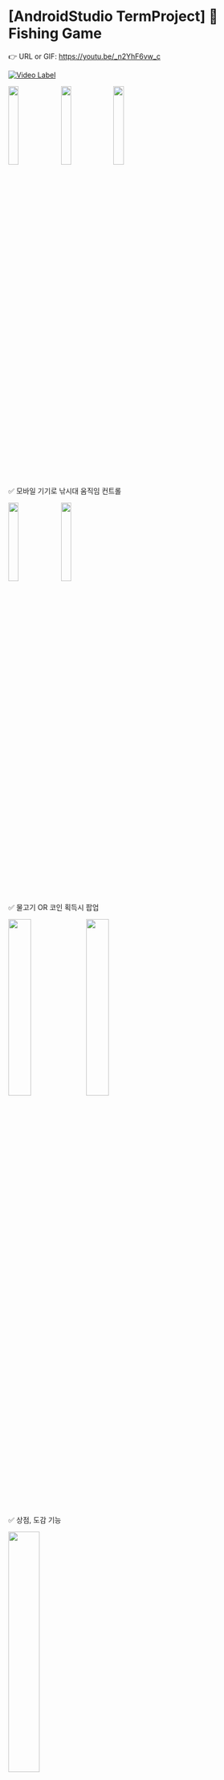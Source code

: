 # [AndroidStudio TermProject] :tropical_fish: Fishing Game

:point_right: URL or GIF: https://youtu.be/_n2YhF6vw_c 

[![Video Label](https://user-images.githubusercontent.com/54823396/79413505-0ec02a80-7fe3-11ea-8c21-80373f75a597.gif)](https://youtu.be/_n2YhF6vw_c?t=0s)

<img src="https://user-images.githubusercontent.com/54823396/83887135-fa96df00-a782-11ea-9645-eb902336dbe6.png" width="20%"> <img src="https://user-images.githubusercontent.com/54823396/83887140-fbc80c00-a782-11ea-9c2b-3b084557a420.png" width="20%"> <img src="https://user-images.githubusercontent.com/54823396/83887145-fd91cf80-a782-11ea-8273-302ecca282df.jpg" width="20%">
 
:white_check_mark: 모바일 기기로 낚시대 움직임 컨트롤

<img src="https://user-images.githubusercontent.com/54823396/83887705-c7a11b00-a783-11ea-89ef-885b77ee0681.png" width="20%"> <img src="https://user-images.githubusercontent.com/54823396/83887458-69743800-a783-11ea-862e-08c0af3f8352.png" width="20%">

:white_check_mark: 물고기 OR 코인 획득시 팝업 

<img src="https://user-images.githubusercontent.com/54823396/83887598-a2aca800-a783-11ea-9e77-853bc2bcad13.jpg" width="30%"> <img src="https://user-images.githubusercontent.com/54823396/83887603-a4766b80-a783-11ea-949a-bb0c02a9b90f.jpg" width="30%">

:white_check_mark: 상점, 도감 기능

<img src="https://user-images.githubusercontent.com/54823396/84000218-3c9c6c80-a99f-11ea-8bf0-ae57c46eb118.PNG" width="35%">

:white_check_mark: 파이어베이스 FCM을 이용한 푸쉬 알림 기능(매일 12시)
